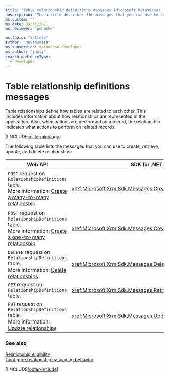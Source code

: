 ```yaml
---
title: "Table relationship definitions messages (Microsoft Dataverse) | Microsoft Docs" 
description: "The article describes the messages that you can use to create, retrieve, update, and delete relationships using Web API and SDK for .NET." 
ms.custom: ""
ms.date: 03/11/2021
ms.reviewer: "pehecke"

ms.topic: "article"
author: "mayadumesh" 
ms.subservice: dataverse-developer
ms.author: "jdaly"
search.audienceType: 
  - developer
---
```

# Table relationship definitions messages

Table relationships define how tables are related to each other. This includes information about how relationships are represented in the application. Also, when actions are performed on a record, the relationship indicates what actions to perform on related records.  

[!INCLUDE[cc-terminology](includes/cc-terminology.md)]
  
The following table lists the messages that you can use to create, retrieve, update, and delete relationships.  
  
|Web API|SDK for .NET|Description|  
|-------------|-------------|-----------------|  
|`POST` request on `RelationshipDefinitions` table. <br/>More information: [Create a many-to-many relationship](webapi/create-update-entity-relationships-using-web-api.md#create-a-many-to-many-relationship) |<xref:Microsoft.Xrm.Sdk.Messages.CreateManyToManyRequest>|Creates a many-to-many relationship between two tables.|  
|`POST` request on `RelationshipDefinitions` table. <br/>More information: [Create a one-to-many relationship](webapi/create-update-entity-relationships-using-web-api.md#create-a-one-to-many-relationship)|<xref:Microsoft.Xrm.Sdk.Messages.CreateOneToManyRequest>|Creates a one-to-many relationship between two tables.|  
|`DELETE` request on `RelationshipDefinitions` table.<br/>More information: [Delete relationships](webapi/create-update-entity-relationships-using-web-api.md#delete-relationships)|<xref:Microsoft.Xrm.Sdk.Messages.DeleteRelationshipRequest>|Deletes a relationship.|  
|`GET` request on `RelationshipDefinitions` table.|<xref:Microsoft.Xrm.Sdk.Messages.RetrieveRelationshipRequest>|Retrieves a relationship.|  
|`PUT` request on `RelationshipDefinitions` table.<br/>More information: [Update relationships](webapi/create-update-entity-relationships-using-web-api.md#update-relationships)|<xref:Microsoft.Xrm.Sdk.Messages.UpdateRelationshipRequest>|Updates a relationship.|  
  
### See also  

 [Relationship eligibility](entity-relationship-eligibility.md)   
 [Configure relationship cascading behavior](configure-entity-relationship-cascading-behavior.md)


[!INCLUDE[footer-include](../../includes/footer-banner.md)]
